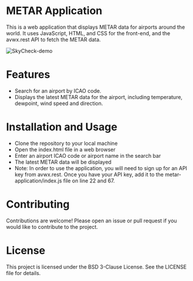 # METAR Application

This is a web application that displays METAR data for airports around the world. It uses JavaScript, HTML, and CSS for the front-end, and the avwx.rest API to fetch the METAR data.

![SkyCheck-demo](https://user-images.githubusercontent.com/100841251/226822701-a9912ef5-e55a-4927-bd0f-f22b0fb2e1ac.gif)

# Features
- Search for an airport by ICAO code.
- Displays the latest METAR data for the airport, including temperature, dewpoint, wind speed and direction.

# Installation and Usage
- Clone the repository to your local machine
- Open the index.html file in a web browser
- Enter an airport ICAO code or airport name in the search bar
- The latest METAR data will be displayed
- Note: In order to use the application, you will need to sign up for an API key from avwx.rest. Once you have your API key, add it to the metar-application/index.js file on line 22 and 67.

# Contributing
Contributions are welcome! Please open an issue or pull request if you would like to contribute to the project.

# License
This project is licensed under the BSD 3-Clause License. See the LICENSE file for details.
